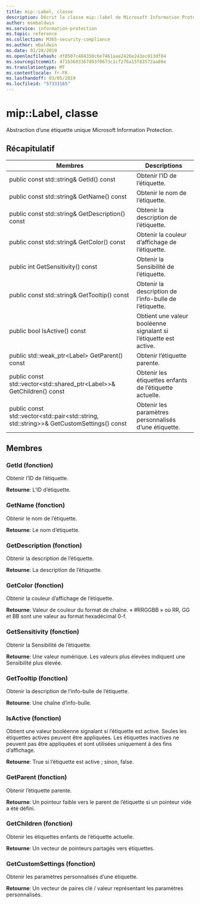 ```yaml
---
title: mip::Label, classe
description: Décrit la classe mip::label de Microsoft Information Protection (MIP) SDK.
author: msmbaldwin
ms.service: information-protection
ms.topic: reference
ms.collection: M365-security-compliance
ms.author: mbaldwin
ms.date: 01/28/2019
ms.openlocfilehash: df0507c484350c6e7461aae2426e243ec013df84
ms.sourcegitcommit: 471b3683367d93f0673c1cf276a15f83572aa80e
ms.translationtype: MT
ms.contentlocale: fr-FR
ms.lasthandoff: 03/05/2019
ms.locfileid: "57333165"
---
```

# <a name="class-miplabel"></a>mip::Label, classe 
Abstraction d’une étiquette unique Microsoft Information Protection.
  
## <a name="summary"></a>Récapitulatif
 Membres                        | Descriptions                                
--------------------------------|---------------------------------------------
public const std::string& GetId() const  |  Obtenir l’ID de l’étiquette.
public const std::string& GetName() const  |  Obtenir le nom de l’étiquette.
public const std::string& GetDescription() const  |  Obtenir la description de l’étiquette.
public const std::string& GetColor() const  |  Obtenir la couleur d’affichage de l’étiquette.
public int GetSensitivity() const  |  Obtenir la Sensibilité de l’étiquette.
public const std::string& GetTooltip() const  |  Obtenir la description de l’info-bulle de l’étiquette.
public bool IsActive() const  |  Obtient une valeur booléenne signalant si l’étiquette est active.
public std::weak_ptr\<Label\> GetParent() const  |  Obtenir l’étiquette parente.
public const std::vector\<std::shared_ptr\<Label\>\>& GetChildren() const  |  Obtenir les étiquettes enfants de l’étiquette actuelle.
public const std::vector\<std::pair\<std::string, std::string\>\>& GetCustomSettings() const  |  Obtenir les paramètres personnalisés d’une étiquette.
  
## <a name="members"></a>Membres
  
### <a name="getid-function"></a>GetId (fonction)
Obtenir l’ID de l’étiquette.

  
**Retourne**: L’ID d’étiquette.
  
### <a name="getname-function"></a>GetName (fonction)
Obtenir le nom de l’étiquette.

  
**Retourne**: Le nom d’étiquette.
  
### <a name="getdescription-function"></a>GetDescription (fonction)
Obtenir la description de l’étiquette.

  
**Retourne**: La description de l’étiquette.
  
### <a name="getcolor-function"></a>GetColor (fonction)
Obtenir la couleur d’affichage de l’étiquette.

  
**Retourne**: Valeur de couleur du format de chaîne. « #RRGGBB » où RR, GG et BB sont une valeur au format hexadécimal 0-f.
  
### <a name="getsensitivity-function"></a>GetSensitivity (fonction)
Obtenir la Sensibilité de l’étiquette.

  
**Retourne**: Une valeur numérique. Les valeurs plus élevées indiquent une Sensibilité plus élevée.
  
### <a name="gettooltip-function"></a>GetTooltip (fonction)
Obtenir la description de l’info-bulle de l’étiquette.

  
**Retourne**: Une chaîne d’info-bulle.
  
### <a name="isactive-function"></a>IsActive (fonction)
Obtient une valeur booléenne signalant si l’étiquette est active.
Seules les étiquettes actives peuvent être appliquées. Les étiquettes inactives ne peuvent pas être appliquées et sont utilisées uniquement à des fins d’affichage. 

  
**Retourne**: True si l’étiquette est active ; sinon, false.
  
### <a name="getparent-function"></a>GetParent (fonction)
Obtenir l’étiquette parente.

  
**Retourne**: Un pointeur faible vers le parent de l’étiquette si un pointeur vide a été défini.
  
### <a name="getchildren-function"></a>GetChildren (fonction)
Obtenir les étiquettes enfants de l’étiquette actuelle.

  
**Retourne**: Un vecteur de pointeurs partagés vers étiquettes.
  
### <a name="getcustomsettings-function"></a>GetCustomSettings (fonction)
Obtenir les paramètres personnalisés d’une étiquette.

  
**Retourne**: Un vecteur de paires clé / valeur représentant les paramètres personnalisés.
